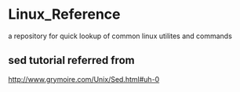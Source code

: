 # Linux_Reference
a repository for quick lookup of common linux utilites and commands

## sed tutorial referred from
http://www.grymoire.com/Unix/Sed.html#uh-0
